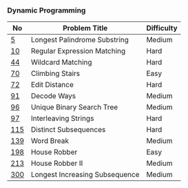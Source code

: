 ### Dynamic Programming
No | Problem Title | Difficulty | 
------------ | ------------ | -------------
[5](https://leetcode.com/problems/longest-palindromic-substring/submissions/) | Longest Palindrome Substring | Medium 
[10](https://leetcode.com/problems/regular-expression-matching/) | Regular Expression Matching | Hard 
[44](https://leetcode.com/problems/wildcard-matching/) | Wildcard Matching | Hard
[70](https://leetcode.com/problems/climbing-stairs/) | Climbing Stairs | Easy
[72](https://leetcode.com/problems/edit-distance/) | Edit Distance | Hard
[91](https://leetcode.com/problems/decode-ways/) | Decode Ways | Medium 
[96](https://leetcode.com/problems/unique-binary-search-trees/) | Unique Binary Search Tree | Medium  
[97](https://leetcode.com/problems/interleaving-string/) | Interleaving Strings | Hard  
[115](https://leetcode.com/problems/distinct-subsequences/) | Distinct Subsequences | Hard
[139](https://leetcode.com/problems/word-break/) | Word Break | Medium
[198](https://leetcode.com/problems/house-robber/) | House Robber | Easy
[213](https://leetcode.com/problems/house-robber-ii/) | House Robber II | Medium
[300](https://leetcode.com/problems/longest-increasing-subsequence/) | Longest Increasing Subsequence | Medium 
